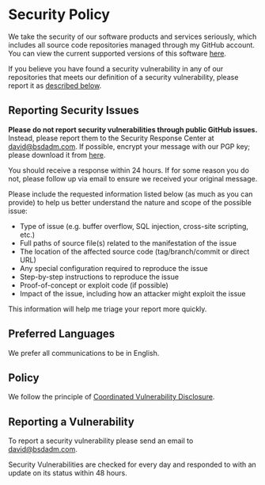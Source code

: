 # Security Policy

We take the security of our software products and services seriously, which includes all source code repositories managed through my GitHub account. You can view the current supported versions of this software [here][supported].

If you believe you have found a security vulnerability in any of our repositories that meets our definition of a security vulnerability, please report it as [described below](#reporting-a-vulnerability).

## Reporting Security Issues

**Please do not report security vulnerabilities through public GitHub issues.** Instead, please
report them to the Security Response Center at [david@bsdadm.com][security-email].
If possible, encrypt your message with our PGP key; please download it from [here][pubkey].

You should receive a response within 24 hours. If for some reason you do not, please follow up via
email to ensure we received your original message.

Please include the requested information listed below (as much as you can provide) to help us better
understand the nature and scope of the possible issue:

- Type of issue (e.g. buffer overflow, SQL injection, cross-site scripting, etc.)
- Full paths of source file(s) related to the manifestation of the issue
- The location of the affected source code (tag/branch/commit or direct URL)
- Any special configuration required to reproduce the issue
- Step-by-step instructions to reproduce the issue
- Proof-of-concept or exploit code (if possible)
- Impact of the issue, including how an attacker might exploit the issue

This information will help me triage your report more quickly.

## Preferred Languages

We prefer all communications to be in English.

## Policy

We follow the principle of [Coordinated Vulnerability Disclosure][cvd].

## Reporting a Vulnerability

To report a security vulnerability please send an email to [david@bsdadm.com][security-email].

Security Vulnerabilities are checked for every day and responded to with an update on its status within 48 hours.

[security-email]: mailto:david@bsdadm.com
[pubkey]: https://bsdadm.com/pubkey.asc
[supported]: ./SLC.md
[cvd]: ./docs/Coordinated_Vulnerability_Disclosure.md
